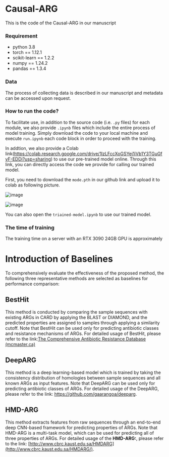 # Causal-ARG

This is the code of the Causal-ARG in our manuscript
### Requirement
- python 3.8
- torch == 1.12.1
- scikit-learn == 1.2.2
- numpy == 1.24.2
- pandas == 1.3.4

### Data
The process of collecting data is described in our manuscript and metadata can be accessed upon request.

### How to run the code?
To facilitate use, in addition to the source code (i.e. `.py` files)  for each module, we also provide `.ipynb` files which include the entire process of model training. Simply download the code to your local machine and execute `run.ipynb` each code block in order to proceed with the training.

In addtion, we also provide a Colab link(https://colab.research.google.com/drive/1lzLFccXoGSYej1iVb1Y3TGuGfvF-EDDi?usp=sharing) to use our pre-trained model online. Through this link, you can directly access the code we provide for calling our trained model.

First, you need to download the `mode.pth` in our github link and upload it to colab as following picture.

![image](https://github.com/David-WZhao/CausalARG/assets/31216817/a49bedb4-cd77-4ddc-9f40-e0bd5eccda19)

![image](https://github.com/David-WZhao/CausalARG/assets/31216817/09e746b2-35fa-4dcc-9555-dab12607722a)

You can also open the `triained-model.ipynb` to use our trained model.



### The time of training 

The training time on a server with an RTX 3090 24GB GPU is approximately 

# Introduction of Baselines
To comprehensively evaluate the effectiveness of the proposed method, the following three representative methods are selected as baselines for performance comparison:

## BestHit
This method is conducted by comparing the sample sequences with existing ARGs in CARD by applying the BLAST or DIAMOND, and the predicted properties are assigned to samples through applying a similarity cutoff. Note that BestHit can be used only for predicting antibiotic classes and resistance mechanisms of ARGs. For detailed usage of BestHit, please refer to the link:[The Comprehensive Antibiotic Resistance Database (mcmaster.ca)](https://card.mcmaster.ca/analyze/blast)

## DeepARG
This method is a deep learning-based model which is trained by taking the consistency distribution of homologies between sample sequences and all known ARGs as input features. Note that DeepARG can be used only for predicting antibiotic classes of ARGs. For detailed usage of the DeepARG, please refer to the link: https://github.com/gaarangoa/deeparg.

## HMD-ARG
This method extracts features from raw sequences through an end-to-end deep CNN-based framework for predicting properties of ARGs. Note that HMD-ARG is a multi-task model, which can be used for predicting all of three properties of ARGs. For detailed usage of the **HMD-ARG:**, please refer to the link: [http://www.cbrc.kaust.edu.sa/HMDARG](http://www.cbrc.kaust.edu.sa/HMDARG/).
